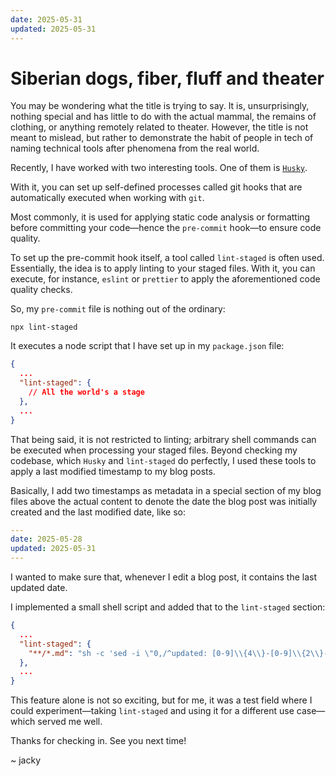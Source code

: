 ```yaml
---
date: 2025-05-31
updated: 2025-05-31
---
```


# Siberian dogs, fiber, fluff and theater

You may be wondering what the title is trying to say. It is, unsurprisingly, nothing special and has little to do with the actual mammal, the remains of clothing, or anything remotely related to theater.
However, the title is not meant to mislead, but rather to demonstrate the habit of people in tech of naming technical tools after phenomena from the real world.

Recently, I have worked with two interesting tools. One of them is [`Husky`](https://typicode.github.io/husky/).

With it, you can set up self-defined processes called git hooks that are automatically executed when working with `git`.

Most commonly, it is used for applying static code analysis or formatting before committing your code—hence the `pre-commit` hook—to ensure code quality.

To set up the pre-commit hook itself, a tool called `lint-staged` is often used. Essentially, the idea is to apply linting to your staged files. With it, you can execute, for instance, `eslint` or `prettier` to apply the aforementioned code quality checks.

So, my `pre-commit` file is nothing out of the ordinary:

```
npx lint-staged
```

It executes a node script that I have set up in my `package.json` file:

```json
{
  ...
  "lint-staged": {
    // All the world's a stage
  },
  ...
}
```

That being said, it is not restricted to linting; arbitrary shell commands can be executed when processing your staged files.
Beyond checking my codebase, which `Husky` and `lint-staged` do perfectly, I used these tools to apply a last modified timestamp to my blog posts.

Basically, I add two timestamps as metadata in a special section of my blog files above the actual content to denote the date the blog post was initially created and the last modified date, like so:

```yaml
---
date: 2025-05-28
updated: 2025-05-31
---
```

I wanted to make sure that, whenever I edit a blog post, it contains the last updated date.

I implemented a small shell script and added that to the `lint-staged` section:

```json
{
  ...
  "lint-staged": {
    "**/*.md": "sh -c 'sed -i \"0,/^updated: [0-9]\\{4\\}-[0-9]\\{2\\}-[0-9]\\{2\\}/s//updated: $(date +%Y-%m-%d)/\" \"$1\"' _"
  },
  ...
}
```

This feature alone is not so exciting, but for me, it was a test field where I could experiment—taking `lint-staged` and using it for a different use case—which served me well.

Thanks for checking in. See you next time!


~ jacky
